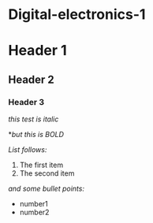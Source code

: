 # Digital-electronics-1

# Header 1

## Header 2

### Header 3

*this test is italic*

**but this is BOLD*

*List follows:*
1. The first item
2. The second item

*and some bullet points:*
  * number1
  * number2
  
  
